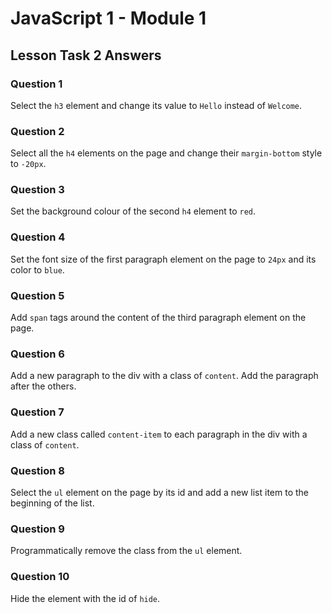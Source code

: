 # JavaScript 1 - Module 1

## Lesson Task 2 Answers

### Question 1

Select the `h3` element and change its value to `Hello` instead of `Welcome`.


### Question 2

Select all the `h4` elements on the page and change their `margin-bottom` style to `-20px`.


### Question 3

Set the background colour of the second `h4` element to `red`.


### Question 4

Set the font size of the first paragraph element on the page to `24px` and its color to `blue`.


### Question 5

Add `span` tags around the content of the third paragraph element on the page. 


### Question 6

Add a new paragraph to the div with a class of `content`. Add the paragraph after the others.


### Question 7

Add a new class called `content-item` to each paragraph in the div with a class of `content`.


### Question 8

Select the `ul` element on the page by its id and add a new list item to the beginning of the list.


### Question 9

Programmatically remove the class from the `ul` element.


### Question 10

Hide the element with the id of `hide`.
